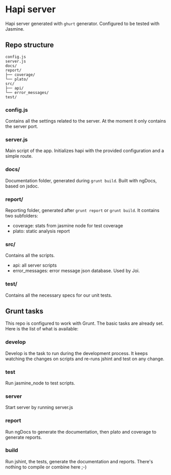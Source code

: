 # Hapi server

Hapi server generated with `ghurt` generator. Configured to be tested with Jasmine.

## Repo structure

```
config.js
server.js
docs/
report/
├── coverage/
└── plato/
src/
├── api/
└── error_messages/
test/
```

### config.js
Contains all the settings related to the server. At the moment it only contains the server port.

### server.js
Main script of the app. Initializes hapi with the provided configuration and a simple route.

### docs/
Documentation folder, generated during `grunt build`. Built with ngDocs, based on jsdoc.

### report/
Reporting folder, generated after `grunt report` or `grunt build`. It contains two subfolders:

 - coverage: stats from jasmine node for test coverage
 - plato: static analysis report

### src/
Contains all the scripts.

 - api: all server scripts
 - error_messages: error message json database. Used by Joi.

### test/
Contains all the necessary specs for our unit tests.


## Grunt tasks

This repo is configured to work with Grunt. The basic tasks are already set. Here is the list of what is available:

### develop
Develop is the task to run during the development process. It keeps watching the changes on scripts and re-runs jshint and test on any change.

### test
Run jasmine_node to test scripts.

### server
Start server by running server.js

### report
Run ngDocs to generate the documentation, then plato and coverage to generate reports.

### build
Run jshint, the tests, generate the documentation and reports. There's nothing to compile or combine here ;-)